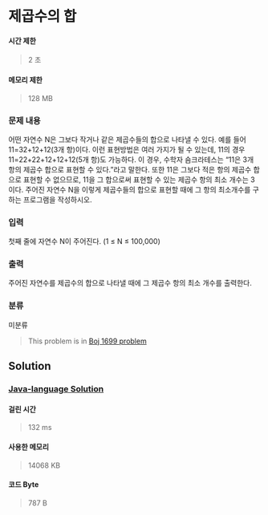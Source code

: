 # 제곱수의 합
#### 시간 제한
> 2 초
#### 메모리 제한
> 128 MB
### 문제 내용

어떤 자연수 N은 그보다 작거나 같은 제곱수들의 합으로 나타낼 수 있다. 예를 들어 11=32+12+12(3개 항)이다. 이런 표현방법은 여러 가지가 될 수 있는데, 11의 경우 11=22+22+12+12+12(5개 항)도 가능하다. 이 경우, 수학자 숌크라테스는 “11은 3개 항의 제곱수 합으로 표현할 수 있다.”라고 말한다. 또한 11은 그보다 적은 항의 제곱수 합으로 표현할 수 없으므로, 11을 그 합으로써 표현할 수 있는 제곱수 항의 최소 개수는 3이다.
주어진 자연수 N을 이렇게 제곱수들의 합으로 표현할 때에 그 항의 최소개수를 구하는 프로그램을 작성하시오.

### 입력

첫째 줄에 자연수 N이 주어진다. (1 ≤ N ≤ 100,000)

### 출력

주어진 자연수를 제곱수의 합으로 나타낼 때에 그 제곱수 항의 최소 개수를 출력한다.

### 분류
미분류
> This problem is in [Boj 1699 problem](https://www.acmicpc.net/problem/1699)

## Solution
### [Java-language Solution](./main.java)
#### 걸린 시간
> 132 ms
#### 사용한 메모리
> 14068 KB
#### 코드 Byte
> 787 B
